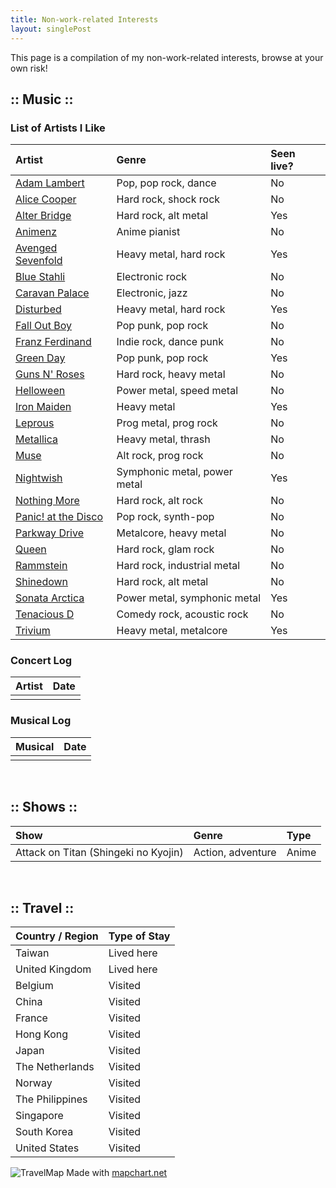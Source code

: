 ```yaml
---
title: Non-work-related Interests
layout: singlePost
---
```


This page is a compilation of my non-work-related interests, browse at your own risk!

## :: Music ::

### List of Artists I Like

| Artist                                                | Genre                        | Seen live? |
|:------------------------------------------------------|:-----------------------------|:-----------|
| [Adam Lambert](https://youtu.be/aB5wmLTrwSs)          | Pop, pop rock, dance         | No         |
| [Alice Cooper](https://youtu.be/Qq4j1LtCdww)          | Hard rock, shock rock        | No         |
| [Alter Bridge](https://youtu.be/8ELpzmNeS4M)          | Hard rock, alt metal         | Yes        |
| [Animenz](https://youtu.be/sEQf5lcnj_o)               | Anime pianist                | No         |
| [Avenged Sevenfold](https://youtu.be/KVjBCT2Lc94)     | Heavy metal, hard rock       | Yes        |
| [Blue Stahli](https://youtu.be/WeeivC7ZtHk)           | Electronic rock              | No         |
| [Caravan Palace](https://youtu.be/UbQgXeY_zi4)        | Electronic, jazz             | No         |
| [Disturbed](https://youtu.be/_LypjOTTH6E)             | Heavy metal, hard rock       | Yes        |
| [Fall Out Boy](https://youtu.be/5hDZbroaQDc)          | Pop punk, pop rock           | No         |
| [Franz Ferdinand](https://youtu.be/Ooq23i-QGBM)       | Indie rock, dance punk       | No         |
| [Green Day](https://youtu.be/A1OqtIqzScI)             | Pop punk, pop rock           | Yes        |
| [Guns N' Roses](https://youtu.be/56BBGZL1u-E)         | Hard rock, heavy metal       | No         |
| [Helloween](https://youtu.be/BauVYQgRQUA)             | Power metal, speed metal     | No         |
| [Iron Maiden](https://youtu.be/eHg9PJc1Nds)           | Heavy metal                  | Yes        |
| [Leprous](https://youtu.be/FZSlX1zXnfM)               | Prog metal, prog rock        | No         |
| [Metallica](https://youtu.be/CZv_lvvIVoI)             | Heavy metal, thrash          | No         |
| [Muse](https://youtu.be/w8KQmps-Sog)                  | Alt rock, prog rock          | No         |
| [Nightwish](https://youtu.be/pvkYwOJZONU)             | Symphonic metal, power metal | Yes        |
| [Nothing More](https://youtu.be/NAVEoc6NUKg)          | Hard rock, alt rock          | No         |
| [Panic! at the Disco](https://youtu.be/7qFF2v8VsaA)   | Pop rock, synth-pop          | No         |
| [Parkway Drive](https://youtu.be/QmtRMoMWUKE)         | Metalcore, heavy metal       | No         |
| [Queen](https://youtu.be/hFDcoX7s6rE)                 | Hard rock, glam rock         | No         |
| [Rammstein](https://youtu.be/NeQM1c-XCDc)             | Hard rock, industrial metal  | No         |
| [Shinedown](https://youtu.be/OoHGZFyMCHU)             | Hard rock, alt metal         | No         |
| [Sonata Arctica](https://youtu.be/ehvmYAXXUWs)        | Power metal, symphonic metal | Yes        |
| [Tenacious D](https://youtu.be/3b1acvZRvV4)           | Comedy rock, acoustic rock   | No         |
| [Trivium](https://youtu.be/_XD2jKlCiK0)               | Heavy metal, metalcore       | Yes        |


### Concert Log

| Artist                                  | Date                    |
|:----------------------------------------|:------------------------|
|                                         |                         |


### Musical Log

| Musical                                 | Date                    |
|:----------------------------------------|:------------------------|
|                                         |                         |


<br>

## :: Shows ::

| Show                                                  | Genre                        | Type       |
|:------------------------------------------------------|:-----------------------------|:-----------|
| Attack on Titan (Shingeki no Kyojin)                  | Action, adventure            | Anime      |




<br>

## :: Travel ::

| Country / Region                        | Type of Stay            |
|:----------------------------------------|:------------------------|
| Taiwan                                  | Lived here              |
| United Kingdom                          | Lived here              |
| Belgium                                 | Visited                 |
| China                                   | Visited                 |
| France                                  | Visited                 |
| Hong Kong                               | Visited                 |
| Japan                                   | Visited                 |
| The Netherlands                         | Visited                 |
| Norway                                  | Visited                 |
| The Philippines                         | Visited                 |
| Singapore                               | Visited                 |
| South Korea                             | Visited                 |
| United States                           | Visited                 |

![TravelMap](assets/img/TravelMap.png)
Made with [mapchart.net](https://mapchart.net/world.html)
